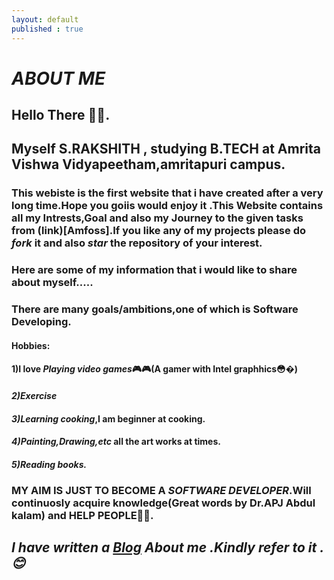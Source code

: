 ```yaml
---
layout: default
published : true
---
```


# *ABOUT ME* 
## **Hello There 👋👋**.

## Myself S.RAKSHITH , studying B.TECH at Amrita Vishwa Vidyapeetham,amritapuri campus.
### This webiste is the first website that i have created after a very long time.Hope you goiis would enjoy it .This Website contains all my Intrests,Goal and also my Journey to the given tasks from (link)[Amfoss].If you like any of my projects please do *fork* it and also *star* the repository of your interest.
### Here are some of my information that i would like to share about myself.....
### There are many goals/ambitions,one of which is **Software Developing**.
#### Hobbies:
#### 1)I love *Playing video games*🎮🎮(A gamer with Intel graphhics😳�)
#### *2)Exercise*
#### *3)Learning cooking*,I am beginner at cooking.
#### *4)Painting,Drawing,etc* all the art works at times.
#### *5)Reading books.*

### MY AIM IS JUST TO BECOME A *SOFTWARE DEVELOPER*.Will continuosly acquire knowledge(Great words by Dr.APJ Abdul kalam) and HELP PEOPLE💪💪.

## *I have written a [Blog](https://rakshith6404.github.io/2022/02/24/blog/) About me .Kindly refer to it . 😊*
